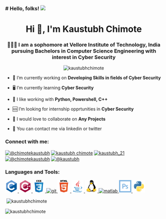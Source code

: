 ### # Hello, folks! <img src="https://raw.githubusercontent.com/MartinHeinz/MartinHeinz/master/wave.gif" width="30px">
<h1 align="center">Hi 👋, I'm Kaustubh Chimote</h1>
<h3 align="center">👨🏻‍🎓 I am a sophomore at Vellore Institute of Technology, India pursuing Bachelors in Computer Science Engineering with interest in Cyber Security</h3>

<p align="center"> <img src="https://komarev.com/ghpvc/?username=kaustubhchimote&label=Profile%20views&color=0e75b6&style=flat" alt="kaustubhchimote" /> </p>

- 🔭 I’m currently working on **Developing Skills in fields of Cyber Security**

- 🖥️ I’m currently learning **Cyber Security**

- 👾 I like working with **Python, Powershell, C++**

- 🆘 I’m looking for internship opprtunities in **Cyber Security**

- 🤝 I would love to collaborate on **Any Projects**

- 📧 You can contact me via linkedin or twitter

<h3 align="left">Connect with me:</h3>
<p align="left">
<a href="https://twitter.com/@ChimoteKaustubh" target="blank"><img align="center" src="https://raw.githubusercontent.com/rahuldkjain/github-profile-readme-generator/master/src/images/icons/Social/twitter.svg" alt="@chimotekaustubh" height="30" width="40" /></a>
<a href="https://www.linkedin.com/in/kaustubh-chimote-b20176207/" target="blank"><img align="center" src="https://raw.githubusercontent.com/rahuldkjain/github-profile-readme-generator/master/src/images/icons/Social/linked-in-alt.svg" alt="kaustubh chimote" height="30" width="40" /></a>
<a href="https://www.codechef.com/users/kaustubh_21" target="blank"><img align="center" src="https://cdn.jsdelivr.net/npm/simple-icons@3.1.0/icons/codechef.svg" alt="kaustubh_21" height="30" width="40" /></a>
<a href="https://www.hackerrank.com/chimotekaustubh" target="blank"><img align="center" src="https://raw.githubusercontent.com/rahuldkjain/github-profile-readme-generator/master/src/images/icons/Social/hackerrank.svg" alt="@chimotekaustubh" height="30" width="40" /></a>
<a href="https://www.hackerearth.com/@Kaustubh_21" target="blank"><img align="center" src="https://raw.githubusercontent.com/rahuldkjain/github-profile-readme-generator/master/src/images/icons/Social/hackerearth.svg" alt="@kaustubh" height="30" width="40" /></a>
</p>

<h3 align="left">Languages and Tools:</h3>
<p align="left"> <a href="https://www.cprogramming.com/" target="_blank"> <img src="https://raw.githubusercontent.com/devicons/devicon/master/icons/c/c-original.svg" alt="c" width="40" height="40"/> </a> <a href="https://www.w3schools.com/cpp/" target="_blank"> <img src="https://raw.githubusercontent.com/devicons/devicon/master/icons/cplusplus/cplusplus-original.svg" alt="cplusplus" width="40" height="40"/> </a> <a href="https://www.w3schools.com/css/" target="_blank"> <img src="https://raw.githubusercontent.com/devicons/devicon/master/icons/css3/css3-original-wordmark.svg" alt="css3" width="40" height="40"/> </a> <a href="https://git-scm.com/" target="_blank"> <img src="https://www.vectorlogo.zone/logos/git-scm/git-scm-icon.svg" alt="git" width="40" height="40"/> </a> <a href="https://www.w3.org/html/" target="_blank"> <img src="https://raw.githubusercontent.com/devicons/devicon/master/icons/html5/html5-original-wordmark.svg" alt="html5" width="40" height="40"/> </a> <a href="https://www.java.com" target="_blank"> <img src="https://raw.githubusercontent.com/devicons/devicon/master/icons/java/java-original.svg" alt="java" width="40" height="40"/> </a> <a href="https://www.linux.org/" target="_blank"> <img src="https://raw.githubusercontent.com/devicons/devicon/master/icons/linux/linux-original.svg" alt="linux" width="40" height="40"/> </a> <a href="https://www.mathworks.com/" target="_blank"> <img src="https://upload.wikimedia.org/wikipedia/commons/2/21/Matlab_Logo.png" alt="matlab" width="40" height="40"/> </a> <a href="https://www.photoshop.com/en" target="_blank"> <img src="https://raw.githubusercontent.com/devicons/devicon/master/icons/photoshop/photoshop-line.svg" alt="photoshop" width="40" height="40"/> </a> <a href="https://www.python.org" target="_blank"> <img src="https://raw.githubusercontent.com/devicons/devicon/master/icons/python/python-original.svg" alt="python" width="40" height="40"/> </a> </p>

<p>&nbsp;<img align="center" src="https://github-readme-stats.vercel.app/api?username=kaustubhchimote&show_icons=true&locale=en" alt="kaustubhchimote" /></p>

<p><img align="center" src="https://github-readme-streak-stats.herokuapp.com/?user=kaustubhchimote&" alt="kaustubhchimote" /></p>

